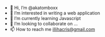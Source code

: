- 👋 Hi, I’m @akatomboxx
- 👀 I’m interested in writing a web application
- 🌱 I’m currently learning Javascript
- 💞️ I’m looking to collaborate on ...
- 📫 How to reach me illihacris@gmail.com

<!---
akatomboxx/akatomboxx is a ✨ special ✨ repository because its `README.md` (this file) appears on your GitHub profile.
You can click the Preview link to take a look at your changes.
--->

